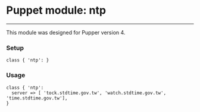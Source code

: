 # Puppet module: ntp
-----------
This module was designed for Pupper version 4.

### Setup
```
class { 'ntp': }
```

### Usage
```
class { 'ntp':
  server => [ 'tock.stdtime.gov.tw', 'watch.stdtime.gov.tw', 'time.stdtime.gov.tw'],
}
```
